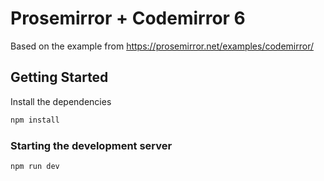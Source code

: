 # Prosemirror + Codemirror 6

Based on the example from https://prosemirror.net/examples/codemirror/

## Getting Started

Install the dependencies

```bash
npm install
```

### Starting the development server

```bash
npm run dev
```

